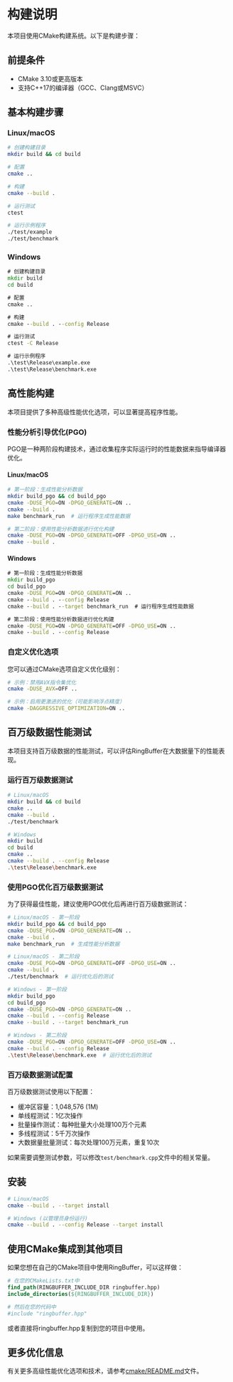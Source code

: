 # 构建说明

本项目使用CMake构建系统。以下是构建步骤：

## 前提条件

- CMake 3.10或更高版本
- 支持C++17的编译器（GCC、Clang或MSVC）

## 基本构建步骤

### Linux/macOS

```bash
# 创建构建目录
mkdir build && cd build

# 配置
cmake ..

# 构建
cmake --build .

# 运行测试
ctest

# 运行示例程序
./test/example
./test/benchmark
```

### Windows

```cmd
# 创建构建目录
mkdir build
cd build

# 配置
cmake ..

# 构建
cmake --build . --config Release

# 运行测试
ctest -C Release

# 运行示例程序
.\test\Release\example.exe
.\test\Release\benchmark.exe
```

## 高性能构建

本项目提供了多种高级性能优化选项，可以显著提高程序性能。

### 性能分析引导优化(PGO)

PGO是一种两阶段构建技术，通过收集程序实际运行时的性能数据来指导编译器优化。

#### Linux/macOS

```bash
# 第一阶段：生成性能分析数据
mkdir build_pgo && cd build_pgo
cmake -DUSE_PGO=ON -DPGO_GENERATE=ON ..
cmake --build .
make benchmark_run  # 运行程序生成性能数据

# 第二阶段：使用性能分析数据进行优化构建
cmake -DUSE_PGO=ON -DPGO_GENERATE=OFF -DPGO_USE=ON ..
cmake --build .
```

#### Windows

```cmd
# 第一阶段：生成性能分析数据
mkdir build_pgo
cd build_pgo
cmake -DUSE_PGO=ON -DPGO_GENERATE=ON ..
cmake --build . --config Release
cmake --build . --target benchmark_run  # 运行程序生成性能数据

# 第二阶段：使用性能分析数据进行优化构建
cmake -DUSE_PGO=ON -DPGO_GENERATE=OFF -DPGO_USE=ON ..
cmake --build . --config Release
```

### 自定义优化选项

您可以通过CMake选项自定义优化级别：

```bash
# 示例：禁用AVX指令集优化
cmake -DUSE_AVX=OFF ..

# 示例：启用更激进的优化（可能影响浮点精度）
cmake -DAGGRESSIVE_OPTIMIZATION=ON ..
```

## 百万级数据性能测试

本项目支持百万级数据的性能测试，可以评估RingBuffer在大数据量下的性能表现。

### 运行百万级数据测试

```bash
# Linux/macOS
mkdir build && cd build
cmake ..
cmake --build .
./test/benchmark

# Windows
mkdir build
cd build
cmake ..
cmake --build . --config Release
.\test\Release\benchmark.exe
```

### 使用PGO优化百万级数据测试

为了获得最佳性能，建议使用PGO优化后再进行百万级数据测试：

```bash
# Linux/macOS - 第一阶段
mkdir build_pgo && cd build_pgo
cmake -DUSE_PGO=ON -DPGO_GENERATE=ON ..
cmake --build .
make benchmark_run  # 生成性能分析数据

# Linux/macOS - 第二阶段
cmake -DUSE_PGO=ON -DPGO_GENERATE=OFF -DPGO_USE=ON ..
cmake --build .
./test/benchmark  # 运行优化后的测试

# Windows - 第一阶段
mkdir build_pgo
cd build_pgo
cmake -DUSE_PGO=ON -DPGO_GENERATE=ON ..
cmake --build . --config Release
cmake --build . --target benchmark_run

# Windows - 第二阶段
cmake -DUSE_PGO=ON -DPGO_GENERATE=OFF -DPGO_USE=ON ..
cmake --build . --config Release
.\test\Release\benchmark.exe  # 运行优化后的测试
```

### 百万级数据测试配置

百万级数据测试使用以下配置：

- 缓冲区容量：1,048,576 (1M)
- 单线程测试：1亿次操作
- 批量操作测试：每种批量大小处理100万个元素
- 多线程测试：5千万次操作
- 大数据量批量测试：每次处理100万元素，重复10次

如果需要调整测试参数，可以修改`test/benchmark.cpp`文件中的相关常量。

## 安装

```bash
# Linux/macOS
cmake --build . --target install

# Windows (以管理员身份运行)
cmake --build . --config Release --target install
```

## 使用CMake集成到其他项目

如果您想在自己的CMake项目中使用RingBuffer，可以这样做：

```cmake
# 在您的CMakeLists.txt中
find_path(RINGBUFFER_INCLUDE_DIR ringbuffer.hpp)
include_directories(${RINGBUFFER_INCLUDE_DIR})

# 然后在您的代码中
#include "ringbuffer.hpp"
```

或者直接将ringbuffer.hpp复制到您的项目中使用。

## 更多优化信息

有关更多高级性能优化选项和技术，请参考[cmake/README.md](cmake/README.md)文件。 